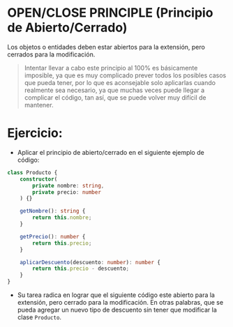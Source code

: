 # OPEN/CLOSE PRINCIPLE (Principio de Abierto/Cerrado)

Los objetos o entidades deben estar abiertos para la extensión, pero cerrados para la modificación.


> Intentar llevar a cabo este principio al 100% es básicamente imposible, ya que es muy complicado prever todos los posibles casos que pueda tener, por lo que es aconsejable solo aplicarlas cuando realmente sea necesario, ya que muchas veces puede llegar a complicar el código, tan así, que se puede volver muy difícil de mantener.

# Ejercicio:

* Aplicar el principio de abierto/cerrado en el siguiente ejemplo de código:

```ts
class Producto {
    constructor(
        private nombre: string,
        private precio: number
    ) {}

    getNombre(): string {
        return this.nombre;
    }

    getPrecio(): number {
        return this.precio;
    }

    aplicarDescuento(descuento: number): number {
        return this.precio - descuento;
    }
}
```

* Su tarea radica en lograr que el siguiente código este abierto para la extensión, pero cerrado para la modificación. En otras palabras, que se pueda agregar un nuevo tipo de descuento sin tener que modificar la clase `Producto`.
